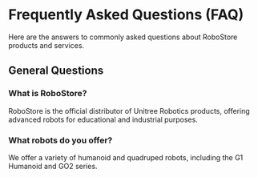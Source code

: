 # Frequently Asked Questions (FAQ)

Here are the answers to commonly asked questions about RoboStore products and services.

## General Questions
### What is RoboStore?
RoboStore is the official distributor of Unitree Robotics products, offering advanced robots for educational and industrial purposes.

### What robots do you offer?
We offer a variety of humanoid and quadruped robots, including the G1 Humanoid and GO2 series.
